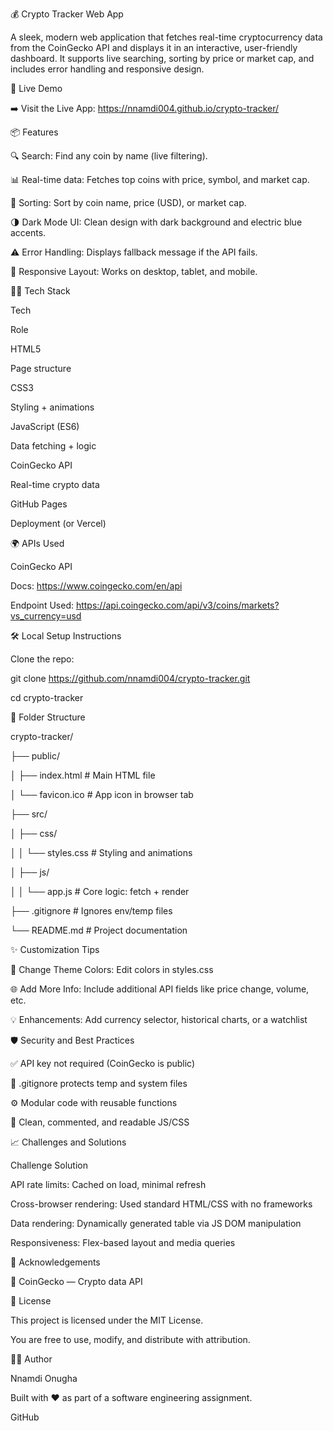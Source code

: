 💰 Crypto Tracker Web App

A sleek, modern web application that fetches real-time cryptocurrency data from the CoinGecko API and displays it in an interactive, user-friendly dashboard. It supports live searching, sorting by price or market cap, and includes error handling and responsive design.

🚀 Live Demo

➡️ Visit the Live App: https://nnamdi004.github.io/crypto-tracker/

📦 Features

🔍 Search: Find any coin by name (live filtering).

📊 Real-time data: Fetches top coins with price, symbol, and market cap.

🧮 Sorting: Sort by coin name, price (USD), or market cap.

🌗 Dark Mode UI: Clean design with dark background and electric blue accents.

⚠️ Error Handling: Displays fallback message if the API fails.

🧭 Responsive Layout: Works on desktop, tablet, and mobile.

🧑‍💻 Tech Stack

Tech

Role

HTML5

Page structure

CSS3

Styling + animations

JavaScript (ES6)

Data fetching + logic

CoinGecko API

Real-time crypto data

GitHub Pages

Deployment (or Vercel)

🌍 APIs Used

CoinGecko API

Docs: https://www.coingecko.com/en/api

Endpoint Used: https://api.coingecko.com/api/v3/coins/markets?vs_currency=usd

🛠️ Local Setup Instructions

Clone the repo:

git clone https://github.com/nnamdi004/crypto-tracker.git

cd crypto-tracker

📁 Folder Structure

crypto-tracker/

├── public/

│ ├── index.html # Main HTML file

│ └── favicon.ico # App icon in browser tab

├── src/

│ ├── css/

│ │ └── styles.css # Styling and animations

│ ├── js/

│ │ └── app.js # Core logic: fetch + render

├── .gitignore # Ignores env/temp files

└── README.md # Project documentation

✨ Customization Tips

🎨 Change Theme Colors: Edit colors in styles.css

🌐 Add More Info: Include additional API fields like price change, volume, etc.

💡 Enhancements: Add currency selector, historical charts, or a watchlist

🛡️ Security and Best Practices

✅ API key not required (CoinGecko is public)

🧾 .gitignore protects temp and system files

⚙️ Modular code with reusable functions

🧼 Clean, commented, and readable JS/CSS

📈 Challenges and Solutions

Challenge Solution

API rate limits: Cached on load, minimal refresh

Cross-browser rendering: Used standard HTML/CSS with no frameworks

Data rendering: Dynamically generated table via JS DOM manipulation

Responsiveness: Flex-based layout and media queries

🙏 Acknowledgements

🦎 CoinGecko — Crypto data API

📃 License

This project is licensed under the MIT License.

You are free to use, modify, and distribute with attribution.

👨‍🔬 Author

Nnamdi Onugha

Built with ❤️ as part of a software engineering assignment.

GitHub

